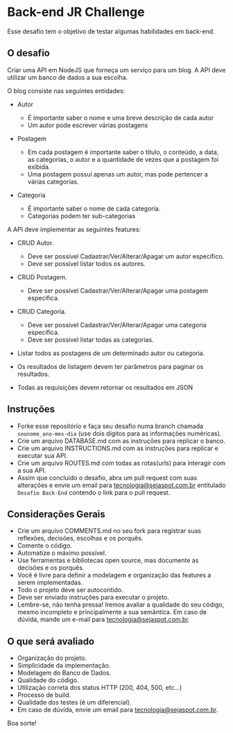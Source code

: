 # Back-end JR Challenge #

Esse desafio tem o objetivo de testar algumas habilidades em back-end.

## O desafio

Criar uma API em NodeJS que forneça um serviço para um blog. A API deve utilizar um banco de dados a sua escolha. 

O blog consiste nas seguintes entidades:

- Autor 
	- É importante saber o nome e uma breve descrição de cada autor
	- Um autor pode escrever várias postagens

- Postagem
	- Em cada postagem é importante saber o título, o conteúdo, a data, as categorias, o autor e a quantidade de vezes que a postagem foi exibida.
	- Uma postagem possuí apenas um autor, mas pode pertencer a várias categorias.

- Categoria
	- É importante saber o nome de cada categoria.
	- Categorias podem ter sub-categorias


A API deve implementar as seguintes features:

- CRUD Autor.
	- Deve ser possível Cadastrar/Ver/Alterar/Apagar um autor específico.
	- Deve ser possível listar todos os autores.

- CRUD Postagem.
	- Deve ser possível Cadastrar/Ver/Alterar/Apagar uma postagem específica.

- CRUD Categoria.
	- Deve ser possível Cadastrar/Ver/Alterar/Apagar uma categoria específica.
	- Deve ser possível listar todas as categorias.

- Listar todos as postagens de um determinado autor ou categoria.

- Os resultados de listagem devem ter parâmetros para paginar os resultados.

- Todas as requisições devem retornar os resultados em JSON


## Instruções ##

- Forke esse repositório e faça seu desafio numa branch chamada ```seunome_ano-mes-dia``` (use dois dígitos para as informações numéricas).
- Crie um arquivo DATABASE.md com as instruções para replicar o banco.
- Crie um arquivo INSTRUCTIONS.md com as instruções para replicar e executar sua API.
- Crie um arquivo ROUTES.md com todas as rotas(urls) para interagir com a sua API.
- Assim que concluído o desafio, abra um pull request com suas alterações e envie um email para [tecnologia@sejaspot.com.br](mailto:tecnologia@sejaspot.com.br) entitulado ```Desafio Back-End``` contendo o link para o pull request.

## Considerações Gerais

- Crie um arquivo COMMENTS.md no seu fork para registrar suas reflexões, decisões, escolhas e os porquês.
- Comente o código.
- Automatize o máximo possível.
- Use ferramentas e bibliotecas open source, mas documente as decisões e os porquês.
- Você é livre para definir a modelagem e organização das features a serem implementadas.
- Todo o projeto deve ser autocontido.
- Deve ser enviado instruções para executar o projeto.
- Lembre-se, não tenha pressa! Iremos avaliar a qualidade do seu código, mesmo incompleto e principalmente a sua semântica. Em caso de dúvida, mande um e-mail para [tecnologia@sejaspot.com.br](mailto:tecnologia@sejaspot.com.br).


## O que será avaliado ##

- Organização do projeto.
- Simplicidade da implementação.
- Modelagem do Banco de Dados.
- Qualidade do código.
- Utilização correta dos status HTTP (200, 404, 500, etc...)
- Processo de build.
- Qualidade dos testes (é um diferencial).
- Em caso de dúvida, envie um email para [tecnologia@sejaspot.com.br](mailto:tecnologia@sejaspot.com.br).

Boa sorte!
